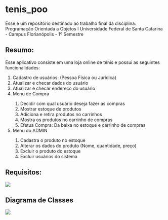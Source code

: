# tenis_poo
Esse é um repositório destinado ao trabalho final da disciplina: Programação Orientada a Objetos I
Universidade Federal de Santa Catarina - Campus Florianópolis - 1º Semestre

## Resumo:
Esse aplicativo consiste em uma loja online de tênis e possui as seguintes funcionalidades:
<ol>
  <li> Cadastro de usuários: (Pessoa Física ou Jurídica) </li>
  <li> Atualizar e checar dados do usuário </li>
  <li> Atualizar e checar endereço do usuário </li>
  <li> Menu de Compra </li>
    <ol>
      <li> Decidir com qual usuário deseja fazer as compras </li>
      <li> Mostrar estoque de produtos </li>
      <li> Adiciona e retira produtos no carrinhos </li>
      <li> Mostra os produtos no carrinho de compras </li>
      <li> Efetua Compra: Da baixa no estoque e carrinho de compras </li>
    </ol>
  <li> Menu do ADMIN </li>
  <ol>
    <li> Cadastra o produto no estoque </li>
    <li> Alterar os dados do produto (Nome, quantidade, preço) </li>
    <li> Excluir o produto do estoque </li>
    <li> Excluir usuários do sistema </li>
  </ol>
</ol>



## Requisitos: 
<img src="https://user-images.githubusercontent.com/69658602/180351502-5dc6cf0e-f233-4d1e-98f8-a3a30e87c50b.png">

## Diagrama de Classes
<img src="https://user-images.githubusercontent.com/69658602/180631974-c77d810d-df65-4cf5-8542-c2d7ee534888.png">

